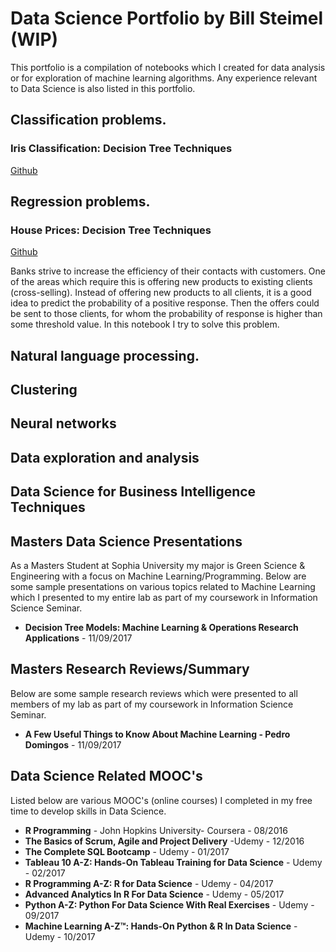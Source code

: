 # Data Science Portfolio by Bill Steimel (WIP)

This portfolio is a compilation of notebooks which I created for data analysis or for exploration of machine learning algorithms. Any experience relevant to Data Science is also listed in this portfolio. 

## Classification problems.

### Iris Classification: Decision Tree Techniques
[Github](https://github.com/steimel64/steimel64.github.io/blob/master/Notebooks/Iris%20Notebook.ipynb) 

## Regression problems.

### House Prices: Decision Tree Techniques
[Github](https://github.com/steimel64/steimel64.github.io/blob/master/Notebooks/Boston%20Housing%20Notebook.ipynb)

Banks strive to increase the efficiency of their contacts with customers. One of the areas which require this is offering new products to existing clients (cross-selling). Instead of offering new products to all clients, it is a good idea to predict the probability of a positive response. Then the offers could be sent to those clients, for whom the probability of response is higher than some threshold value.
In this notebook I try to solve this problem.

## Natural language processing.

## Clustering

## Neural networks

## Data exploration and analysis

## Data Science for Business Intelligence Techniques

## Masters Data Science Presentations 
As a Masters Student at Sophia University my major is Green Science & Engineering with a focus on Machine Learning/Programming. Below are some sample presentations on various topics related to Machine Learning which I presented to my entire lab as part of my coursework in Information Science Seminar.

* **Decision Tree Models: Machine Learning & Operations Research Applications** - 11/09/2017

## Masters Research Reviews/Summary
Below are some sample research reviews which were presented to all members of my lab as part of my coursework in Information Science Seminar. 

* **A Few Useful Things to Know About Machine Learning - Pedro Domingos** - 11/09/2017 


## Data Science Related MOOC's 
Listed below are various MOOC's (online courses) I completed in my free time to develop skills in Data Science. 
* **R Programming** - John Hopkins University- Coursera - 08/2016 
* **The Basics of Scrum, Agile and Project Delivery** -Udemy - 12/2016
* **The Complete SQL Bootcamp** - Udemy - 01/2017
* **Tableau 10 A-Z: Hands-On Tableau Training for Data Science** - Udemy - 02/2017
* **R Programming A-Z: R for Data Science** - Udemy - 04/2017 
* **Advanced Analytics In R For Data Science** - Udemy - 05/2017
* **Python A-Z: Python For Data Science With Real Exercises** - Udemy - 09/2017 
* **Machine Learning A-Z™: Hands-On Python & R In Data Science** - Udemy - 10/2017
